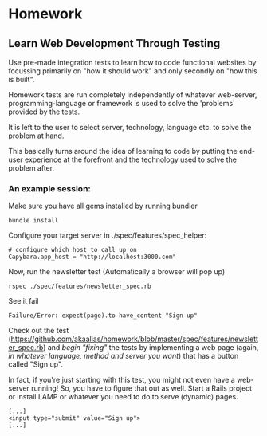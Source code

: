 # Homework

## Learn Web Development Through Testing

Use pre-made integration tests to learn how to code functional websites by focussing primarily on "how it should work" and only secondly on "how this is built".

Homework tests are run completely independently of whatever web-server, programming-language or framework is used to solve the 'problems' provided by the tests. 

It is left to the user to select server, technology, language etc. to solve the problem at hand.

This basically turns around the idea of learning to code by putting the end-user experience at the forefront and the technology used to solve the problem after. 

### An example session:

Make sure you have all gems installed by running bundler

```
bundle install
```

Configure your target server in ./spec/features/spec_helper:

``` 
# configure which host to call up on
Capybara.app_host = "http://localhost:3000.com"
```

Now, run the newsletter test (Automatically a browser will pop up)

```
rspec ./spec/features/newsletter_spec.rb
```

See it fail

```
Failure/Error: expect(page).to have_content "Sign up"
```

Check out the test (https://github.com/akaalias/homework/blob/master/spec/features/newsletter_spec.rb) and *begin "fixing"* the tests by implementing a web page (again, *in whatever language, method and server you want*) that has a button called "Sign up". 

In fact, if you're just starting with this test, you might not even have a web-server running! So, you have to figure that out as well. Start a Rails project or install LAMP or whatever you need to do to serve (dynamic) pages. 

```
[...]
<input type="submit" value="Sign up">
[...]
```